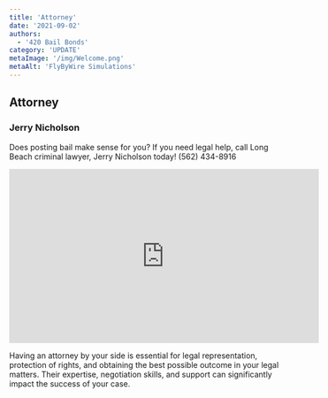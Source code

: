 ```yaml
---
title: 'Attorney'
date: '2021-09-02'
authors:
  - '420 Bail Bonds'
category: 'UPDATE'
metaImage: '/img/Welcome.png'
metaAlt: 'FlyByWire Simulations'
---
```




## Attorney

### Jerry Nicholson

Does posting bail make sense for you? If you need legal help, call Long Beach criminal lawyer, Jerry Nicholson today! (562) 434-8916

<iframe width="560" height="315" src="https://www.youtube.com/embed/jH_AKCDkj7A" title="YouTube video player" frameborder="0" allow="accelerometer; autoplay; clipboard-write; encrypted-media; gyroscope; picture-in-picture" allowfullscreen></iframe>

Having an attorney by your side is essential for legal representation, protection of rights, and obtaining the best possible outcome in your legal matters. Their expertise, negotiation skills, and support can significantly impact the success of your case.



